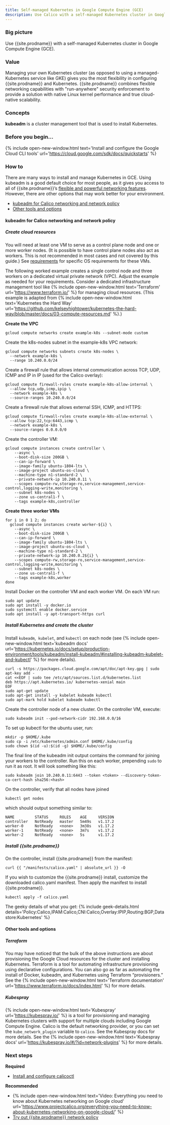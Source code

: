 ```yaml
---
title: Self-managed Kubernetes in Google Compute Engine (GCE)
description: Use Calico with a self-managed Kubernetes cluster in Google Compute Engine (GCE).
---
```


### Big picture

Use {{site.prodname}} with a self-managed Kubernetes cluster in Google Compute Engine (GCE). 

### Value

Managing your own Kubernetes cluster (as opposed to using a managed-Kubernetes service like GKE) gives you the most flexibility in configuring {{site.prodname}} and Kubernetes. {{site.prodname}} combines flexible networking capabilities with "run-anywhere" security enforcement to provide a solution with native Linux kernel performance and true cloud-native scalability.

### Concepts

**kubeadm** is a cluster management tool that is used to install Kubernetes.

### Before you begin...

{% include open-new-window.html text='Install and configure the Google Cloud CLI tools' url='https://cloud.google.com/sdk/docs/quickstarts' %}

### How to

There are many ways to install and manage Kubernetes in GCE. Using kubeadm is a good default choice for most people, as it gives you access to all of {{site.prodname}}’s [flexible and powerful networking features]({{site.baseurl}}/networking). However, there are other options that may work better for your environment.

- [kubeadm for Calico networking and network policy](#kubeadm-for-calico-networking-and-network-policy)
- [Other tools and options](#other-tools-and-options)

#### kubeadm for Calico networking and network policy

##### Create cloud resources

You will need at least one VM to serve as a control plane node and one or more worker nodes. (It is possible to have control plane nodes also act as workers. This is not recommended in most cases and not covered by this guide.)  See [requirements]({{site.baseurl}}/getting-started/kubernetes/requirements) for specific OS requirements for these VMs.

The following worked example creates a single control node and three workers on a dedicated virtual private network (VPC). Adjust the example as needed for your requirements. Consider a dedicated infrastructure management tool like {% include open-new-window.html text='Terraform' url='https://www.terraform.io/' %} for managing cloud resources. (This example is adapted from {% include open-new-window.html text='Kubernetes the Hard Way' url='https://github.com/kelseyhightower/kubernetes-the-hard-way/blob/master/docs/03-compute-resources.md' %}.)

**Create the VPC**

```
gcloud compute networks create example-k8s --subnet-mode custom
```

Create the k8s-nodes subnet in the example-k8s VPC network:

```
gcloud compute networks subnets create k8s-nodes \
  --network example-k8s \
  --range 10.240.0.0/24
```
Create a firewall rule that allows internal communication across TCP, UDP, ICMP and IP in IP (used for the Calico overlay):

```
gcloud compute firewall-rules create example-k8s-allow-internal \
  --allow tcp,udp,icmp,ipip \
  --network example-k8s \
  --source-ranges 10.240.0.0/24
```

Create a firewall rule that allows external SSH, ICMP, and HTTPS:

```
gcloud compute firewall-rules create example-k8s-allow-external \
  --allow tcp:22,tcp:6443,icmp \
  --network example-k8s \
  --source-ranges 0.0.0.0/0
```

Create the controller VM:

```
gcloud compute instances create controller \
    --async \
    --boot-disk-size 200GB \
    --can-ip-forward \
    --image-family ubuntu-1804-lts \
    --image-project ubuntu-os-cloud \
    --machine-type n1-standard-2 \
    --private-network-ip 10.240.0.11 \
    --scopes compute-rw,storage-ro,service-management,service-control,logging-write,monitoring \
    --subnet k8s-nodes \
    --zone us-central1-f \
    --tags example-k8s,controller
```

**Create three worker VMs**

```
for i in 0 1 2; do
  gcloud compute instances create worker-${i} \
    --async \
    --boot-disk-size 200GB \
    --can-ip-forward \
    --image-family ubuntu-1804-lts \
    --image-project ubuntu-os-cloud \
    --machine-type n1-standard-2 \
    --private-network-ip 10.240.0.2${i} \
    --scopes compute-rw,storage-ro,service-management,service-control,logging-write,monitoring \
    --subnet k8s-nodes \
    --zone us-central1-f \
    --tags example-k8s,worker
done
```

Install Docker on the controller VM and each worker VM.  On each VM run:

```
sudo apt update
sudo apt install -y docker.io 
sudo systemctl enable docker.service
sudo apt install -y apt-transport-https curl
```

##### Install Kubernetes and create the cluster

Install `kubeadm`,` kubelet`, and `kubectl` on each node (see {% include open-new-window.html text='kubeadm docs' url='https://kubernetes.io/docs/setup/production-environment/tools/kubeadm/install-kubeadm/#installing-kubeadm-kubelet-and-kubectl' %} for more details).

```
curl -s https://packages.cloud.google.com/apt/doc/apt-key.gpg | sudo apt-key add -
cat <<EOF | sudo tee /etc/apt/sources.list.d/kubernetes.list
deb https://apt.kubernetes.io/ kubernetes-xenial main
EOF
sudo apt-get update
sudo apt-get install -y kubelet kubeadm kubectl
sudo apt-mark hold kubelet kubeadm kubectl
```

Create the controller node of a new cluster. On the controller VM, execute:

```
sudo kubeadm init --pod-network-cidr 192.168.0.0/16
```

To set up kubectl for the ubuntu user, run:

```
mkdir -p $HOME/.kube
sudo cp -i /etc/kubernetes/admin.conf $HOME/.kube/config
sudo chown $(id -u):$(id -g) $HOME/.kube/config
```
The final line of the kubeadm init output contains the command for joining your workers to the controller.  Run this on each worker, prepending `sudo` to run it as root.  It will look something like this:

```
sudo kubeadm join 10.240.0.11:6443 --token <token> --discovery-token-ca-cert-hash sha256:<hash>
```

On the controller, verify that all nodes have joined

```
kubectl get nodes
```
which should output something similar to:

```
NAME         STATUS     ROLES    AGE     VERSION
controller   NotReady   master   5m49s   v1.17.2
worker-0     NotReady   <none>   3m38s   v1.17.2
worker-1     NotReady   <none>   3m7s    v1.17.2
worker-2     NotReady   <none>   5s      v1.17.2
```

##### Install {{site.prodname}}

On the controller, install {{site.prodname}} from the manifest:

```
curl {{ "/manifests/calico.yaml" | absolute_url }} -O
```

If you wish to customize the {{site.prodname}} install, customize the downloaded calico.yaml manifest.  Then apply the manifest to install {{site.prodname}}.

```
kubectl apply -f calico.yaml
```

The geeky details of what you get:
{% include geek-details.html details='Policy:Calico,IPAM:Calico,CNI:Calico,Overlay:IPIP,Routing:BGP,Datastore:Kubernetes' %}   

#### Other tools and options

##### Terraform

You may have noticed that the bulk of the above instructions are about provisioning the Google Cloud resources for the cluster and installing Kubernetes. Terraform is a tool for automating infrastructure provisioning using declarative configurations.  You can also go as far as automating the install of Docker, kubeadm, and Kubernetes using Terraform “provisioners.” See the {% include open-new-window.html text='Terraform documentation' url='https://www.terraform.io/docs/index.html' %} for more details.

##### Kubespray

{% include open-new-window.html text='Kubespray' url='https://kubespray.io/' %} is a tool for provisioning and managing Kubernetes clusters with support for multiple clouds including Google Compute Engine.  Calico is the default networking provider, or you can set the `kube_network_plugin` variable to `calico`. See the Kubespray docs for more details. See the {% include open-new-window.html text='Kubespray docs' url='https://kubespray.io/#/?id=network-plugins' %} for more details.

### Next steps

**Required**
- [Install and configure calicoctl]({{site.baseurl}}/maintenance/clis/calicoctl/install)

**Recommended**
- {% include open-new-window.html text='Video: Everything you need to know about Kubernetes networking on Google cloud' url='https://www.projectcalico.org/everything-you-need-to-know-about-kubernetes-networking-on-google-cloud/' %} 
- [Try out {{site.prodname}} network policy]({{site.baseurl}}/security/calico-network-policy)
